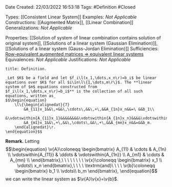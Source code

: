 <br />
<br />

Date Created: 22/03/2022 16:53:18
Tags: #Definition #Closed 

Types: [[Consistent Linear System]]
Examples: _Not Applicable_
Constructions: [[Augmented Matrix]], [[Linear Combination]]
Generalizations: _Not Applicable_

Properties: [[Solution of system of linear combination contains solution of original system]], [[Solutions of a linear system (Gaussian Elimination)]], [[Solutions of a linear system (Gauss-Jordan Elimination)]]
Sufficiencies: [Row-equivalent augmented matrices $\Rightarrow$ equivalent linear systems](Row-equivalent%20augmented%20matrices%20implies%20equivalent%20linear%20systems.md)
Equivalences: _Not Applicable_
Justifications: _Not Applicable_

``` ad-Definition
title: Definition.

_Let $K$ be a field and let $f_i\l(x_1,\dots,x_n\r)=b_i$ be linear equations over $K$ for all $i\in\l\{1,\dots,m\r\}$. The **linear system of $m$ equations constructed from $f_i\l(x_1,\dots,x_n\r)=b_i$** is the collection of all such equations, written as_
$$\begin{equation}
    \l\{\begin{alignedat}{7}
        &A_{11}x_1&&\,+&&\,\cdots\,&&\,+\,&&A_{1n}x_n&&=\ &&b_1\\
        &\vdotswithin{A_{11}x_1}&&&&&&&&\vdotswithin{A_{1n}x_n}&&&&\vdotswithin{b_1}\\
        &A_{m1}x_1&&\,+\,&&\,\cdots\,&&\,+\,&&A_{mn}x_n&&=&&b_m.
    \end{alignedat}\r.
\end{equation}$$

```

**Remark.** Letting
$$\begin{equation}
    \v{A}\coloneqq
        \begin{bmatrix}
            A_{11} & \cdots & A_{1n} \\
            \vdotswithin{A_{11}} & \ddots & \vdotswithin{A_{1n}} \\
            A_{m1} & \cdots & A_{mn} \\
        \end{bmatrix},\ \ \ \ \ \ \ \ \v{x}\coloneqq
        \begin{bmatrix}
            x_1 \\
            \vdots\\
            x_n
        \end{bmatrix},\ \ \ \ \textrm{and}\ \ \ \ \v{b}\coloneqq
        \begin{bmatrix}
            b_1 \\
            \vdots\\
            b_m
        \end{bmatrix},
\end{equation}$$
we can write the linear system as $\v{A}\v{x}=\v{b}$.
